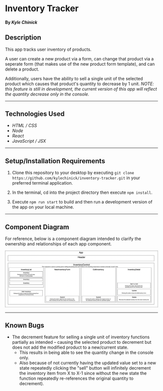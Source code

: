 # Inventory Tracker

#### By _**Kyle Chinick**_

## Description

This app tracks user inventory of products.

A user can create a new product via a form, can change that product via a seperate form (that makes use of the new product form template), and can delete a product.

Additionally, users have the ability to sell a single unit of the selected product which causes that product's quantity to decrease by 1 unit. _NOTE: this feature is still in development, the current version of this app will reflect the quantity decrease only in the console._

---

## Technologies Used

- _HTML / CSS_
- _Node_
- _React_
- _JavaScript / JSX_

---

## Setup/Installation Requirements

1. Clone this repository to your desktop by executing `git clone https://github.com/kylechinick/inventory-tracker.git` in your preferred terminal application.

2. In the terminal, cd into the project directory then execute `npm install`.

3. Execute `npm run start` to build and then run a development version of the app on your local machine.

---

## Component Diagram

For reference, below is a component diagram intended to clarify the ownership and relationships of each app component.

![Component Diagram](./src/img/component_diagram.png)

---

## Known Bugs

- The decrement feature for selling a single unit of inventory functions partially as intended – causing the selected product to decrement but does not add the modified product to a new/current state.
  - This results in being able to see the quantity change in the console only.
  - Also because of not currently having the updated value set to a new state repeatedly clicking the "sell" button will infinitely decrement the inventory item from X to X-1 since without the new state the function repeatedly re-references the original quantity to decrement).
